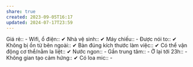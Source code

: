 ```yaml
---
share: true
created: 2023-09-05T16:17
updated: 2024-07-17T23:59
---
```

Giá rẻ:: -
Wifi, ổ điện:: ✔
Nhà vệ sinh:: ✔
Máy chiếu:: -
Được nói to:: ✔
Không bị ồn từ bên ngoài:: ✔
Bàn đúng kích thước làm việc:: ✔
Có thể vận động cơ thể/nằm la liệt:: ✔
Nước ngon:: -
Gần trung tâm:: -
Ở lại tới 23h:: -
Không gian tạo cảm hứng:: ✔
Có loa mic:: -